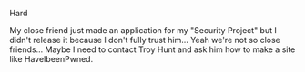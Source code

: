 Hard

My close friend just made an application for my "Security Project" but I didn't release it because I don't fully trust him... Yeah we're not so close friends... Maybe I need to contact Troy Hunt and ask him how to make a site like HaveIbeenPwned.
